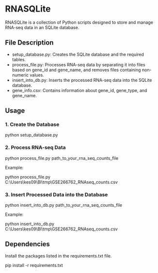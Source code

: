 # RNASQLite

RNASQLite is a collection of Python scripts designed to store and manage RNA-seq data in an SQLite database.

## File Description

- setup_database.py: Creates the SQLite database and the required tables.
- process_file.py: Processes RNA-seq data by separating it into files based on gene_id and gene_name, and removes files containing non-numeric values.
- insert_into_db.py: Inserts the processed RNA-seq data into the SQLite database.
- gene_info.csv: Contains information about gene_id, gene_type, and gene_name.

## Usage

### 1. Create the Database

python setup_database.py

### 2. Process RNA-seq Data

python process_file.py path_to_your_rna_seq_counts_file

Example:

python process_file.py C:\Users\kes09\BI\tmp\GSE266762_RNAseq_counts.csv

### 3. Insert Processed Data into the Database

python insert_into_db.py path_to_your_rna_seq_counts_file

Example:

python insert_into_db.py C:\Users\kes09\BI\tmp\GSE266762_RNAseq_counts.csv

## Dependencies

Install the packages listed in the requirements.txt file.

pip install -r requirements.txt
